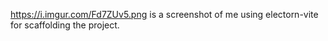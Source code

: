 https://i.imgur.com/Fd7ZUv5.png is a screenshot of me using electorn-vite for scaffolding the project.